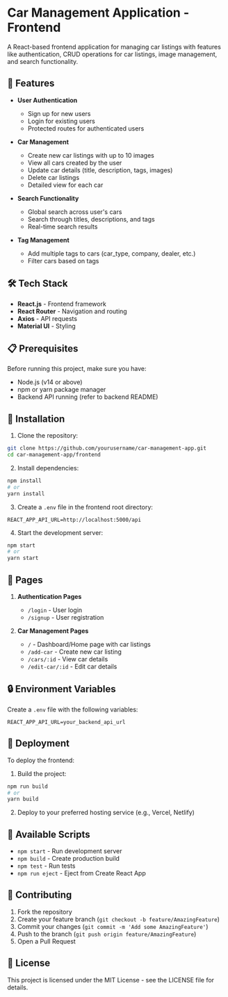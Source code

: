 # Car Management Application - Frontend

A React-based frontend application for managing car listings with features like authentication, CRUD operations for car listings, image management, and search functionality.

## 🚀 Features

- **User Authentication**
  - Sign up for new users
  - Login for existing users
  - Protected routes for authenticated users

- **Car Management**
  - Create new car listings with up to 10 images
  - View all cars created by the user
  - Update car details (title, description, tags, images)
  - Delete car listings
  - Detailed view for each car

- **Search Functionality**
  - Global search across user's cars
  - Search through titles, descriptions, and tags
  - Real-time search results

- **Tag Management**
  - Add multiple tags to cars (car_type, company, dealer, etc.)
  - Filter cars based on tags

## 🛠️ Tech Stack

- **React.js** - Frontend framework
- **React Router** - Navigation and routing
- **Axios** - API requests
- **Material UI** - Styling

## 📋 Prerequisites

Before running this project, make sure you have:

- Node.js (v14 or above)
- npm or yarn package manager
- Backend API running (refer to backend README)

## 🚀 Installation

1. Clone the repository:
```bash
git clone https://github.com/yourusername/car-management-app.git
cd car-management-app/frontend
```

2. Install dependencies:
```bash
npm install
# or
yarn install
```

3. Create a `.env` file in the frontend root directory:
```env
REACT_APP_API_URL=http://localhost:5000/api
```

4. Start the development server:
```bash
npm start
# or
yarn start
```
## 📱 Pages

1. **Authentication Pages**
   - `/login` - User login
   - `/signup` - User registration

2. **Car Management Pages**
   - `/` - Dashboard/Home page with car listings
   - `/add-car` - Create new car listing
   - `/cars/:id` - View car details
   - `/edit-car/:id` - Edit car details

## 🔒 Environment Variables

Create a `.env` file with the following variables:

```env
REACT_APP_API_URL=your_backend_api_url
```

## 🚀 Deployment

To deploy the frontend:

1. Build the project:
```bash
npm run build
# or
yarn build
```

2. Deploy to your preferred hosting service (e.g., Vercel, Netlify)

## 📝 Available Scripts

- `npm start` - Run development server
- `npm build` - Create production build
- `npm test` - Run tests
- `npm run eject` - Eject from Create React App

## 🤝 Contributing

1. Fork the repository
2. Create your feature branch (`git checkout -b feature/AmazingFeature`)
3. Commit your changes (`git commit -m 'Add some AmazingFeature'`)
4. Push to the branch (`git push origin feature/AmazingFeature`)
5. Open a Pull Request

## 📝 License

This project is licensed under the MIT License - see the LICENSE file for details.